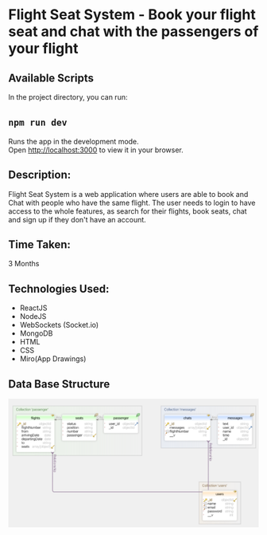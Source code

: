 # Flight Seat System - Book your flight seat and chat with the passengers of your flight

## Available Scripts

In the project directory, you can run:

## `npm run dev`

Runs the app in the development mode.\
Open [http://localhost:3000](http://localhost:3000) to view it in your browser.


## Description:

Flight Seat System is a web application where users are able to book and Chat with people who have the same flight. The user needs to login to have access to the whole features, as search for their flights, book seats, chat and sign up if they don't have an account.

## Time Taken:

3 Months

## Technologies Used:

- ReactJS
- NodeJS
- WebSockets (Socket.io)
- MongoDB
- HTML
- CSS
- Miro(App Drawings)

## Data Base Structure 

![DB](https://github.com/AndressaFL/flightseatsystem/blob/main/images/database.png?raw=true)
